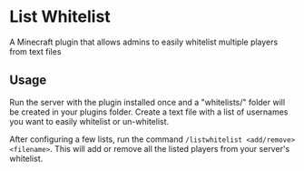 # List Whitelist
A Minecraft plugin that allows admins to easily whitelist multiple players from text files

## Usage
Run the server with the plugin installed once and a "whitelists/" folder will be created in your plugins folder.
Create a text file with a list of usernames you want to easily whitelist or un-whitelist.

After configuring a few lists, run the command ``/listwhitelist <add/remove> <filename>``. This will add or remove all the listed players from your server's whitelist.